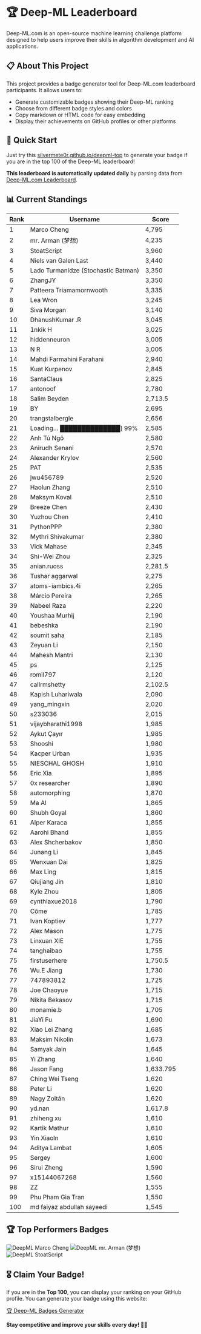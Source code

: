 # 🏆 Deep-ML Leaderboard

Deep-ML.com is an open-source machine learning challenge platform designed to help users improve their skills in algorithm development and AI applications.  

## 📋 About This Project

This project provides a badge generator tool for Deep-ML.com leaderboard participants. It allows users to:
- Generate customizable badges showing their Deep-ML ranking
- Choose from different badge styles and colors
- Copy markdown or HTML code for easy embedding
- Display their achievements on GitHub profiles or other platforms

## 🚀 Quick Start

Just try this [silvermete0r.github.io/deepml-top](silvermete0r.github.io/deepml-top) to generate your badge if you are in the top 100 of the Deep-ML leaderboard!

**This leaderboard is automatically updated daily** by parsing data from [Deep-ML.com Leaderboard](https://www.deep-ml.com/leaderboard).  

## 📊 Current Standings  

<!-- LEADERBOARD_START -->
| Rank | Username | Score |
|------|---------|-------|
| 1 | Marco Cheng | 4,795 |
| 2 | mr. Arman (梦想) | 4,235 |
| 3 | StoatScript | 3,960 |
| 4 | Niels van Galen Last | 3,440 |
| 5 | Lado Turmanidze (Stochastic Batman) | 3,350 |
| 6 | ZhangJY | 3,350 |
| 7 | Patteera Triamamornwooth | 3,335 |
| 8 | Lea Wron | 3,245 |
| 9 | Siva Morgan | 3,140 |
| 10 | DhanushKumar .R | 3,045 |
| 11 | 1nkik H | 3,025 |
| 12 | hiddenneuron | 3,005 |
| 13 | N R | 3,005 |
| 14 | Mahdi Farmahini Farahani | 2,940 |
| 15 | Kuat Kurpenov | 2,845 |
| 16 | SantaClaus | 2,825 |
| 17 | antonoof | 2,780 |
| 18 | Salim Beyden | 2,713.5 |
| 19 | BY | 2,695 |
| 20 | trangstalbergle | 2,656 |
| 21 | Loading… ██████████████] 99% | 2,585 |
| 22 | Anh Tú Ngô | 2,580 |
| 23 | Anirudh Senani | 2,570 |
| 24 | Alexander Krylov | 2,560 |
| 25 | PAT | 2,535 |
| 26 | jwu456789 | 2,520 |
| 27 | Haolun Zhang | 2,510 |
| 28 | Maksym Koval | 2,510 |
| 29 | Breeze Chen | 2,430 |
| 30 | Yuzhou Chen | 2,410 |
| 31 | PythonPPP | 2,380 |
| 32 | Mythri Shivakumar | 2,380 |
| 33 | Vick Mahase | 2,345 |
| 34 | Shi-Wei Zhou | 2,325 |
| 35 | anian.ruoss | 2,281.5 |
| 36 | Tushar aggarwal | 2,275 |
| 37 | atoms-iambics.4i | 2,265 |
| 38 | Márcio Pereira | 2,265 |
| 39 | Nabeel Raza | 2,220 |
| 40 | Youshaa Murhij | 2,190 |
| 41 | bebeshka | 2,190 |
| 42 | soumit saha | 2,185 |
| 43 | Zeyuan Li | 2,150 |
| 44 | Mahesh Mantri | 2,130 |
| 45 | ps | 2,125 |
| 46 | romil797 | 2,120 |
| 47 | callrmshetty | 2,102.5 |
| 48 | Kapish Luhariwala | 2,090 |
| 49 | yang_mingxin | 2,020 |
| 50 | s233036 | 2,015 |
| 51 | vijaybharathi1998 | 1,985 |
| 52 | Aykut Çayır | 1,985 |
| 53 | Shooshi | 1,980 |
| 54 | Kacper Urban | 1,935 |
| 55 | NIESCHAL GHOSH | 1,910 |
| 56 | Eric Xia | 1,895 |
| 57 | 0x researcher | 1,890 |
| 58 | automorphing | 1,870 |
| 59 | Ma Al | 1,865 |
| 60 | Shubh Goyal | 1,860 |
| 61 | Alper Karaca | 1,855 |
| 62 | Aarohi Bhand | 1,855 |
| 63 | Alex Shcherbakov | 1,850 |
| 64 | Junang Li | 1,845 |
| 65 | Wenxuan Dai | 1,825 |
| 66 | Max Ling | 1,815 |
| 67 | Qiujiang Jin | 1,810 |
| 68 | Kyle Zhou | 1,805 |
| 69 | cynthiaxue2018 | 1,790 |
| 70 | Côme | 1,785 |
| 71 | Ivan Koptiev | 1,777 |
| 72 | Alex Mason | 1,775 |
| 73 | Linxuan XIE | 1,755 |
| 74 | tanghaibao | 1,755 |
| 75 | firstuserhere | 1,750.5 |
| 76 | Wu.E Jiang | 1,730 |
| 77 | 747893812 | 1,725 |
| 78 | Joe Chaoyue | 1,715 |
| 79 | Nikita Bekasov | 1,715 |
| 80 | monamie.b | 1,705 |
| 81 | JiaYi Fu | 1,690 |
| 82 | Xiao Lei Zhang | 1,685 |
| 83 | Maksim Nikolin | 1,673 |
| 84 | Samyak Jain | 1,645 |
| 85 | Yi Zhang | 1,640 |
| 86 | Jason Fang | 1,633.795 |
| 87 | Ching Wei Tseng | 1,620 |
| 88 | Peter Li | 1,620 |
| 89 | Nagy Zoltán | 1,620 |
| 90 | yd.nan | 1,617.8 |
| 91 | zhiheng xu | 1,610 |
| 92 | Kartik Mathur | 1,610 |
| 93 | Yin Xiaoln | 1,610 |
| 94 | Aditya Lambat | 1,605 |
| 95 | Sergey | 1,600 |
| 96 | Sirui Zheng | 1,590 |
| 97 | x15144067268 | 1,560 |
| 98 | ZZ | 1,555 |
| 99 | Phu Pham Gia Tran | 1,550 |
| 100 | md faiyaz abdullah sayeedi | 1,545 |
<!-- LEADERBOARD_END -->

## 🏆 Top Performers Badges

<!-- BADGES_START -->
![DeepML Marco Cheng](https://img.shields.io/badge/dynamic/json?url=https%3A%2F%2Fraw.githubusercontent.com%2Fsilvermete0r%2Fdeepml-top%2Fmain%2Fbadges.json&query=%24.4091c1a21900bd2c7d3f4e343acddda1.label&prefix=Rank%20&style=for-the-badge&label=%F0%9F%9A%80%20DeepML&color=blue&link=https%3A%2F%2Fwww.deep-ml.com%2Fleaderboard)
![DeepML mr. Arman (梦想)](https://img.shields.io/badge/dynamic/json?url=https%3A%2F%2Fraw.githubusercontent.com%2Fsilvermete0r%2Fdeepml-top%2Fmain%2Fbadges.json&query=%24.1247b1b5b9cd95e98d7ff7438207406f.label&prefix=Rank%20&style=for-the-badge&label=%F0%9F%9A%80%20DeepML&color=blue&link=https%3A%2F%2Fwww.deep-ml.com%2Fleaderboard)
![DeepML StoatScript](https://img.shields.io/badge/dynamic/json?url=https%3A%2F%2Fraw.githubusercontent.com%2Fsilvermete0r%2Fdeepml-top%2Fmain%2Fbadges.json&query=%24.2561d6c634fa6c4eb794454446029d95.label&prefix=Rank%20&style=for-the-badge&label=%F0%9F%9A%80%20DeepML&color=blue&link=https%3A%2F%2Fwww.deep-ml.com%2Fleaderboard)
<!-- BADGES_END -->

## 🎖 Claim Your Badge!  

If you are in the **Top 100**, you can display your ranking on your GitHub profile. You can generate your badge using this website:

[🏆 Deep-ML Badges Generator](https://silvermete0r.github.io/deepml-top/)

**Stay competitive and improve your skills every day! 🚀🔥**